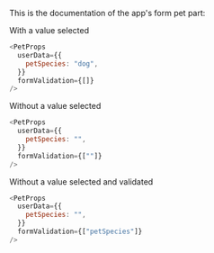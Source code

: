 This is the documentation of the app's form pet part:

With a value selected

```js
<PetProps
  userData={{
    petSpecies: "dog",
  }}
  formValidation={[]}
/>
```

Without a value selected

```js
<PetProps
  userData={{
    petSpecies: "",
  }}
  formValidation={[""]}
/>
```

Without a value selected and validated

```js
<PetProps
  userData={{
    petSpecies: "",
  }}
  formValidation={["petSpecies"]}
/>
```
